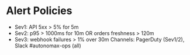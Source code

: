 # Alert Policies
- Sev1: API 5xx > 5% for 5m
- Sev2: p95 > 1000ms for 10m OR orders freshness > 120m
- Sev3: webhook failures > 1% over 30m
Channels: PagerDuty (Sev1/2), Slack #autonomax-ops (all)
